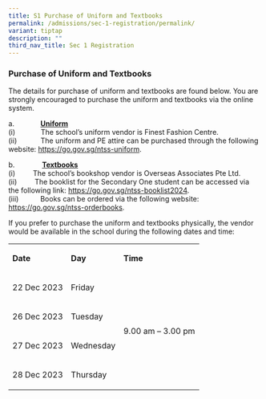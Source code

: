 ```yaml
---
title: S1 Purchase of Uniform and Textbooks
permalink: /admissions/sec-1-registration/permalink/
variant: tiptap
description: ""
third_nav_title: Sec 1 Registration
---
```

<h3><strong>Purchase of Uniform and Textbooks</strong></h3><p>The details for purchase of uniform and textbooks are found below. You are strongly encouraged to purchase the uniform and textbooks via the online system.</p><p>a.&nbsp;&nbsp;&nbsp;&nbsp;&nbsp;&nbsp;&nbsp;&nbsp;&nbsp;<strong>&nbsp;&nbsp;&nbsp;&nbsp; <u>Uniform</u></strong><br>(i)&nbsp;&nbsp;&nbsp;&nbsp;&nbsp;&nbsp;&nbsp;&nbsp;&nbsp;&nbsp;&nbsp;&nbsp; The school’s uniform vendor is Finest Fashion Centre.<br>(ii)&nbsp;&nbsp;&nbsp;&nbsp;&nbsp;&nbsp;&nbsp;&nbsp;&nbsp;&nbsp;&nbsp; The uniform and PE attire can be purchased through the following website: <a href="https://go.gov.sg/ntss-uniform" rel="noopener noreferrer nofollow" target="_blank">https://go.gov.sg/ntss-uniform</a>.</p><p></p><p>b.&nbsp;&nbsp;&nbsp;&nbsp;&nbsp;&nbsp;&nbsp;&nbsp;&nbsp;&nbsp;&nbsp;&nbsp;&nbsp;<strong> <u>Textbooks</u></strong><br>(i)&nbsp;&nbsp;&nbsp;&nbsp;&nbsp;&nbsp;&nbsp;&nbsp; The school’s bookshop vendor is Overseas Associates Pte Ltd.<br>(ii)&nbsp;&nbsp;&nbsp;&nbsp;&nbsp;&nbsp;&nbsp;&nbsp; The booklist for the Secondary One student can be accessed via the following link: <a href="https://go.gov.sg/ntss-uniform" rel="noopener noreferrer nofollow" target="_blank">https://go.gov.sg/ntss-booklist2024</a>.<br>(iii)&nbsp;&nbsp;&nbsp;&nbsp;&nbsp;&nbsp;&nbsp;&nbsp;&nbsp;&nbsp; Books can be ordered via the following website: <a href="https://go.gov.sg/ntss-uniform" rel="noopener noreferrer nofollow" target="_blank">https://go.gov.sg/ntss-orderbooks</a>.</p><p></p><p>If you prefer to purchase the uniform and textbooks physically, the vendor would be available in the school during the following dates and time:&nbsp;</p><table><tbody><tr><td rowspan="1" colspan="1"><p><strong>Date</strong></p></td><td rowspan="1" colspan="1"><p><strong>Day</strong></p></td><td rowspan="1" colspan="1"><p><strong>Time</strong></p></td></tr><tr><td rowspan="1" colspan="1"><p>22 Dec 2023</p></td><td rowspan="1" colspan="1"><p>Friday</p></td><td rowspan="4" colspan="1"><p>9.00 am – 3.00 pm</p></td></tr><tr><td rowspan="1" colspan="1"><p>26 Dec 2023</p></td><td rowspan="1" colspan="1"><p>Tuesday</p></td></tr><tr><td rowspan="1" colspan="1"><p>27 Dec 2023</p></td><td rowspan="1" colspan="1"><p>Wednesday</p></td></tr><tr><td rowspan="1" colspan="1"><p>28 Dec 2023</p></td><td rowspan="1" colspan="1"><p>Thursday</p></td></tr></tbody></table><p></p>